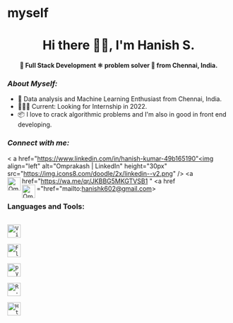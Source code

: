 # myself

<h1 align="center">Hi there 👋🏽, I'm Hanish S.</h1>
<h4 align="center"> 🚀 Full Stack Development ⚛ problem solver  🤖 from Chennai, India.</h4>

### *About Myself:*
 - 🚀 Data analysis and  Machine Learning Enthusiast from Chennai, India.
 - 🙍🏽‍♂️ Current: Looking for Internship in 2022.
 - 📦 I love to crack algorithmic problems and I'm also in good in front end developing.

### *Connect with me:*
< a href="https://www.linkedin.com/in/hanish-kumar-49b165190"<img align="left" alt="Omprakash | LinkedIn" height="30px" src="https://img.icons8.com/doodle/2x/linkedin--v2.png" /> </a>
<a href="https://wa.me/qr/JKBBG5MKGTVSB1 "<img align="left" alt="Omprakash | Whatsapp" height="30px" src="https://img.icons8.com/doodle/2x/whatsapp.png" /> </a>
<a href ="href="mailto:hanishk602@gmail.com><img align="left" alt="Omprakash | Gmail" height="30px" src="https://img.icons8.com/doodle/2x/gmail.png" /></a>
<br />

### Languages and Tools:

[<code>
<img alt="Visual Studio Code" width="30px" src="https://img.icons8.com/fluent/240/000000/visual-studio-code-2019.png" />
</code>](https://code.visualstudio.com/)
[<code>
<img alt="Flask" width="30px" src="https://cdn.freebiesupply.com/logos/large/2x/flask-logo-png-transparent.png" />
</code>](https://flask.palletsprojects.com/en/2.0.x/)
[<code>
<img alt="python" width="30px" src="https://img.icons8.com/color/240/000000/python.png">
</code>](https://www.python.org/)
[<code>
<img alt="R-Lang" width="30px" src="https://www.r-project.org/Rlogo.png">
</code>](https://www.r-project.org/)
[<code>
<img alt="Html5" width="30px" src="https://img.icons8.com/color/240/000000/html-5.png">
</code>](https://developer.mozilla.org/en-US/docs/Web/HTML)

